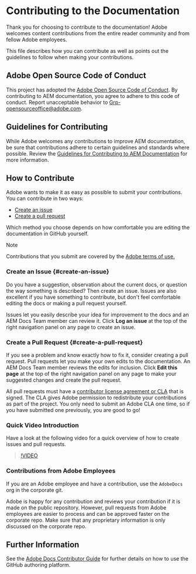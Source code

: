 # Contributing to the Documentation

Thank you for choosing to contribute to the documentation! Adobe welcomes content contributions from the entire reader community and from fellow Adobe employees.

This file describes how you can contribute as well as points out the guidelines to follow when making your contributions.

## Adobe Open Source Code of Conduct

This project has adopted the [Adobe Open Source Code of Conduct](code-of-conduct.md). By contributing to AEM documentation, you agree to adhere to this code of conduct. Report unacceptable behavior to [Grp-opensourceoffice@adobe.com](mailto:Grp-opensourceoffice@adobe.com).

## Guidelines for Contributing

While Adobe welcomes any contributions to improve AEM documentation, be sure that contributions adhere to certain guidelines and standards where possible. Review the [Guidelines for Contributing to AEM Documentation](guidelines.md) for more information.

## How to Contribute

Adobe wants to make it as easy as possible to submit your contributions. You can contribute in two ways:

* [Create an issue](#create-an-issue)
* [Create a pull request](#create-a-pull-request)

Which method you choose depends on how comfortable you are editing the documentation in GitHub yourself.

>[!NOTE]
>
>Contributions that you submit are covered by the [Adobe terms of use.](https://www.adobe.com/legal/terms.html)

### Create an Issue {#create-an-issue}

Do you have a suggestion, observation about the current docs, or question the way something is described? Then create an issue. Issues are also excellent if you have something to contribute, but don't feel comfortable editing the docs or making a pull request yourself.

Issues let you easily describe your idea for improvement to the docs and an AEM Docs Team member can review it. Click **Log an issue** at the top of the right navigation panel on any page to create an issue.

### Create a Pull Request {#create-a-pull-request}

If you see a problem and know exactly how to fix it, consider creating a pull request. Pull requests let you make your own edits to the documentation. An AEM Docs Team member reviews the edits for inclusion. Click **Edit this page** at the top of the right navigation panel on any page to make your suggested changes and create the pull request.

All pull requests must have a [contributor license agreement or CLA](https://opensource.adobe.com/cla.html) that is signed. The CLA gives Adobe permission to redistribute your contributions as part of the project. You only need to submit an Adobe CLA one time, so if you have submitted one previously, you are good to go!

### Quick Video Introduction

Have a look at the following video for a quick overview of how to create issues and pull requests.

>[!VIDEO](https://video.tv.adobe.com/v/27069)

### Contributions from Adobe Employees

If you are an Adobe employee and have a contribution, use the `AdobeDocs` org in the corporate git.

Adobe is happy for any contribution and reviews your contribution if it is made on the public repository. However, pull requests from Adobe employees are easier to process and can be approved faster on the corporate repo. Make sure that any proprietary information is only discussed on the corporate repo.

## Further Information

See the [Adobe Docs Contributor Guide](https://experienceleague.adobe.com/en/docs/contributor/contributor-guide/introduction) for further details on how to use the GitHub authoring platform.